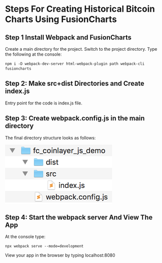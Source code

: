 # Steps For Creating Historical Bitcoin Charts Using FusionCharts

## Step 1 Install Webpack and FusionCharts
Create a main directory for the project. Switch to the project directory. Type the following at the console:

```
npm i -D webpack-dev-server html-webpack-plugin path webpack-cli fusioncharts
```

## Step 2: Make src+dist Directories and Create index.js
Entry point for the code is index.js file.

## Step 3: Create webpack.config.js in the main directory
The final directory structure looks as follows:

![Project Directory Structure](dir.png)

## Step 4: Start the webpack server And View The App
At the console type:

```
npx webpack serve --mode=development
```

View your app in the browser by typing localhost:8080